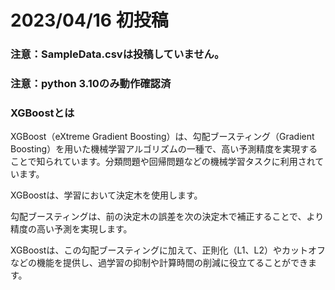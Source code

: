 # 2023/04/16 初投稿

### 注意：SampleData.csvは投稿していません。
### 注意：python 3.10のみ動作確認済

### XGBoostとは
XGBoost（eXtreme Gradient Boosting）は、勾配ブースティング（Gradient Boosting）を用いた機械学習アルゴリズムの一種で、高い予測精度を実現することで知られています。分類問題や回帰問題などの機械学習タスクに利用されています。

XGBoostは、学習において決定木を使用します。

勾配ブースティングは、前の決定木の誤差を次の決定木で補正することで、より精度の高い予測を実現します。

XGBoostは、この勾配ブースティングに加えて、正則化（L1、L2）やカットオフなどの機能を提供し、過学習の抑制や計算時間の削減に役立てることができます。
